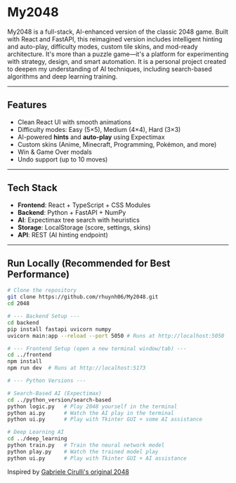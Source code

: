 # My2048

My2048 is a full-stack, AI-enhanced version of the classic 2048 game. Built with React and FastAPI, this reimagined version includes intelligent hinting and auto-play, difficulty modes, custom tile skins, and mod-ready architecture. It's more than a puzzle game—it's a platform for experimenting with strategy, design, and smart automation. It is a personal project created to deepen my understanding of AI techniques, including search-based algorithms and deep learning training.

---

## Features

- Clean React UI with smooth animations  
- Difficulty modes: Easy (5×5), Medium (4×4), Hard (3×3)  
- AI-powered **hints** and **auto-play** using Expectimax  
- Custom skins (Anime, Minecraft, Programming, Pokémon, and more)  
- Win & Game Over modals  
- Undo support (up to 10 moves)

---

## Tech Stack

- **Frontend**: React + TypeScript + CSS Modules  
- **Backend**: Python + FastAPI + NumPy  
- **AI**: Expectimax tree search with heuristics  
- **Storage**: LocalStorage (score, settings, skins)  
- **API**: REST (AI hinting endpoint)

---

## Run Locally (Recommended for Best Performance)

```bash
# Clone the repository
git clone https://github.com/rhuynh06/My2048.git
cd 2048

# --- Backend Setup ---
cd backend
pip install fastapi uvicorn numpy
uvicorn main:app --reload --port 5050 # Runs at http://localhost:5050

# --- Frontend Setup (open a new terminal window/tab) ---
cd ../frontend
npm install
npm run dev  # Runs at http://localhost:5173

# --- Python Versions ---

# Search-Based AI (Expectimax)
cd ../python_version/search-based
python logic.py   # Play 2048 yourself in the terminal
python ai.py      # Watch the AI play in the terminal
python ui.py      # Play with Tkinter GUI + some AI assistance

# Deep Learning AI
cd ../deep_learning
python train.py   # Train the neural network model
python play.py    # Watch the trained model play
python ui.py      # Play with Tkinter GUI + AI assistance
```

Inspired by [Gabriele Cirulli's original 2048](https://play2048.co/)

